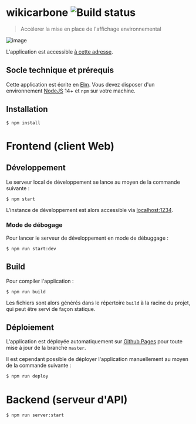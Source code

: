 # wikicarbone ![Build status](https://github.com/MTES-MCT/wikicarbone/actions/workflows/node.js.yml/badge.svg)

> Accélerer la mise en place de l'affichage environnemental

![image](https://user-images.githubusercontent.com/41547/142401805-56783edf-75c8-4f15-97ba-b86a876c6c31.png)

L'application est accessible [à cette adresse](https://wikicarbone.beta.gouv.fr/).

## Socle technique et prérequis

Cette application est écrite en [Elm](https://elm-lang.org/). Vous devez disposer d'un environnement [NodeJS](https://nodejs.org/fr/) 14+ et `npm` sur votre machine.

## Installation

    $ npm install

# Frontend (client Web)

## Développement

Le serveur local de développement se lance au moyen de la commande suivante :

    $ npm start

L'instance de développement est alors accessible via [localhost:1234](http://localhost:1234/).

### Mode de débogage

Pour lancer le serveur de développement en mode de débuggage :

    $ npm run start:dev

## Build

Pour compiler l'application :

    $ npm run build

Les fichiers sont alors générés dans le répertoire `build` à la racine du projet, qui peut être servi de façon statique.

## Déploiement

L'application est déployée automatiquement sur [Github Pages](https://pages.github.com/) pour toute mise à jour de la branche `master`.

Il est cependant possible de déployer l'application manuellement au moyen de la commande suivante :

```
$ npm run deploy
```

# Backend (serveur d'API)

```
$ npm run server:start
```

